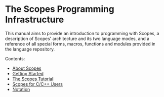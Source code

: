 The Scopes Programming Infrastructure
=====================================

This manual aims to provide an introduction to programming with Scopes, a
description of Scopes' architecture and its two language modes, and a
reference of all special forms, macros, functions and modules provided in the
language repository.

Contents:

- [About Scopes](about.md)
- [Getting Started](intro.md)
- [The Scopes Tutorial](tutorial.md)
- [Scopes for C/C++ Users](cpp_users.md)
- [Notation](dataformat.md)
